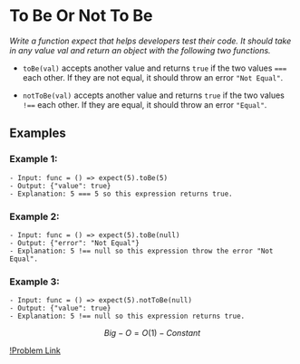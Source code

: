 # To Be Or Not To Be

_Write a function expect that helps developers test their code. It should take in any value val and return an object with the following two functions._

- `toBe(val)` accepts another value and returns `true` if the two values `===` each other. If they are not equal, it should throw an error `"Not Equal"`.

- `notToBe(val)` accepts another value and returns `true` if the two values `!==` each other. If they are equal, it should throw an error `"Equal"`.

## Examples

### Example 1:

    - Input: func = () => expect(5).toBe(5)
    - Output: {"value": true}
    - Explanation: 5 === 5 so this expression returns true.

### Example 2:

    - Input: func = () => expect(5).toBe(null)
    - Output: {"error": "Not Equal"}
    - Explanation: 5 !== null so this expression throw the error "Not Equal".

### Example 3:

    - Input: func = () => expect(5).notToBe(null)
    - Output: {"value": true}
    - Explanation: 5 !== null so this expression returns true.

$$Big-O = O(1) - Constant$$

[!Problem Link](https://leetcode.com/problems/to-be-or-not-to-be/?envType=study-plan-v2&envId=30-days-of-javascript)
